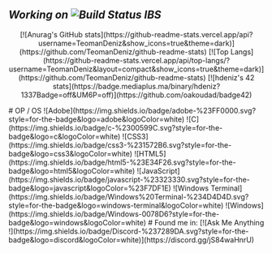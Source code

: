 ## _Working on ![Build Status](https://cdn.discordapp.com/attachments/759517116801351762/1027305129189318676/animation.gif) IBS_
<p align="center">
[![Anurag's GitHub stats](https://github-readme-stats.vercel.app/api?username=TeomanDeniz&show_icons=true&theme=dark)](https://github.com/TeomanDeniz/github-readme-stats)
[![Top Langs](https://github-readme-stats.vercel.app/api/top-langs/?username=TeomanDeniz&layout=compact&show_icons=true&theme=dark)](https://github.com/TeomanDeniz/github-readme-stats)
[![hdeniz's 42 stats](https://badge.mediaplus.ma/binary/hdeniz?1337Badge=off&UM6P=off)](https://github.com/oakoudad/badge42)
</p>
# OP / OS
![Adobe](https://img.shields.io/badge/adobe-%23FF0000.svg?style=for-the-badge&logo=adobe&logoColor=white) ![C](https://img.shields.io/badge/c-%2300599C.svg?style=for-the-badge&logo=c&logoColor=white) ![CSS3](https://img.shields.io/badge/css3-%231572B6.svg?style=for-the-badge&logo=css3&logoColor=white) ![HTML5](https://img.shields.io/badge/html5-%23E34F26.svg?style=for-the-badge&logo=html5&logoColor=white) ![JavaScript](https://img.shields.io/badge/javascript-%23323330.svg?style=for-the-badge&logo=javascript&logoColor=%23F7DF1E) ![Windows Terminal](https://img.shields.io/badge/Windows%20Terminal-%234D4D4D.svg?style=for-the-badge&logo=windows-terminal&logoColor=white) ![Windows](https://img.shields.io/badge/Windows-0078D6?style=for-the-badge&logo=windows&logoColor=white)
# Found me in: [![Ask Me Anything !](https://img.shields.io/badge/Discord-%237289DA.svg?style=for-the-badge&logo=discord&logoColor=white)](https://discord.gg/jS84waHnrU)
